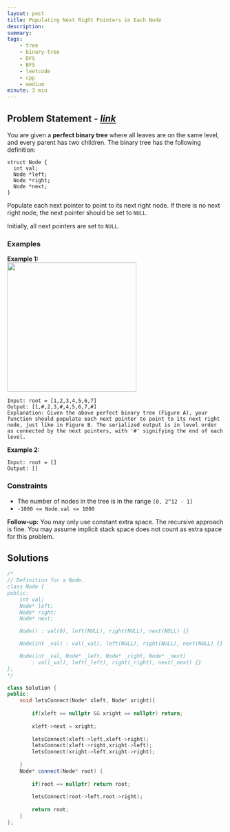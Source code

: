 ```yaml
---
layout: post
title: Populating Next Right Pointers in Each Node
description: 
summary: 
tags:
    - tree
    - binary-tree
    - DFS
    - BFS
    - leetcode
    - cpp
    - medium
minute: 3 min
---
```


## Problem Statement - [*link*](https://leetcode.com/problems/populating-next-right-pointers-in-each-node/)
You are given a **perfect binary tree** where all leaves are on the same level, and every parent has two children. The binary tree has the following definition:
```
struct Node {
  int val;
  Node *left;
  Node *right;
  Node *next;
}
```
Populate each next pointer to point to its next right node. If there is no next right node, the next pointer should be set to `NULL`.

Initially, all next pointers are set to `NULL`.


### Examples
**Example 1:**  
<img src="https://assets.leetcode.com/uploads/2019/02/14/116_sample.png" height="300" >
```
Input: root = [1,2,3,4,5,6,7]
Output: [1,#,2,3,#,4,5,6,7,#]
Explanation: Given the above perfect binary tree (Figure A), your function should populate each next pointer to point to its next right node, just like in Figure B. The serialized output is in level order as connected by the next pointers, with '#' signifying the end of each level.
```

**Example 2:**  
```
Input: root = []
Output: []
```

### Constraints
+ The number of nodes in the tree is in the range `[0, 2^12 - 1]`
+ `-1000 <= Node.val <= 1000`

**Follow-up:**
You may only use constant extra space.
The recursive approach is fine. You may assume implicit stack space does not count as extra space for this problem.

## Solutions
```cpp
/*
// Definition for a Node.
class Node {
public:
    int val;
    Node* left;
    Node* right;
    Node* next;

    Node() : val(0), left(NULL), right(NULL), next(NULL) {}

    Node(int _val) : val(_val), left(NULL), right(NULL), next(NULL) {}

    Node(int _val, Node* _left, Node* _right, Node* _next)
        : val(_val), left(_left), right(_right), next(_next) {}
};
*/

class Solution {
public:
    void letsConnect(Node* xleft, Node* xright){
        
        if(xleft == nullptr && xright == nullptr) return;
        
        xleft->next = xright;
        
        letsConnect(xleft->left,xleft->right);
        letsConnect(xleft->right,xright->left);
        letsConnect(xright->left,xright->right);
        
    }
    Node* connect(Node* root) {
        
        if(root == nullptr) return root;
        
        letsConnect(root->left,root->right);
        
        return root;
    }
};
```
